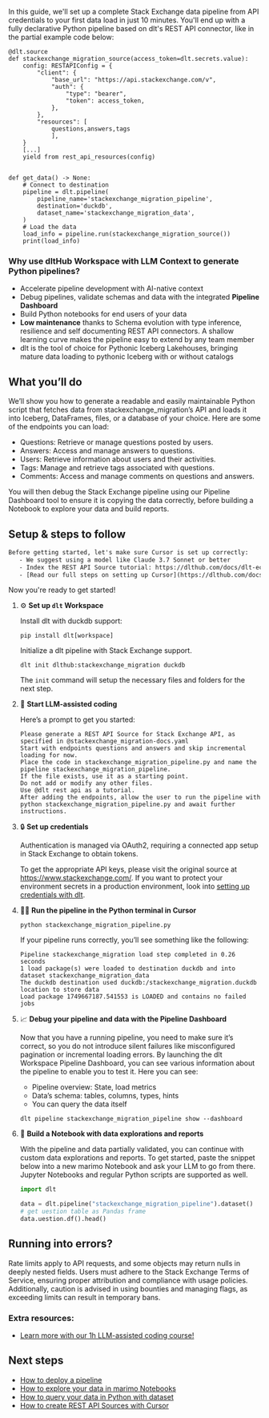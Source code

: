 In this guide, we'll set up a complete Stack Exchange data pipeline from API credentials to your first data load in just 10 minutes. You'll end up with a fully declarative Python pipeline based on dlt's REST API connector, like in the partial example code below:

```python-outcome
@dlt.source
def stackexchange_migration_source(access_token=dlt.secrets.value):
    config: RESTAPIConfig = {
        "client": {
            "base_url": "https://api.stackexchange.com/v",
            "auth": {
                "type": "bearer",
                "token": access_token,
            },
        },
        "resources": [
            questions,answers,tags
            ],
    }
    [...]
    yield from rest_api_resources(config)


def get_data() -> None:
    # Connect to destination
    pipeline = dlt.pipeline(
        pipeline_name='stackexchange_migration_pipeline',
        destination='duckdb',
        dataset_name='stackexchange_migration_data', 
    )
    # Load the data
    load_info = pipeline.run(stackexchange_migration_source())
    print(load_info) 
```

### Why use dltHub Workspace with LLM Context to generate Python pipelines?

- Accelerate pipeline development with AI-native context
- Debug pipelines, validate schemas and data with the integrated **Pipeline Dashboard**
- Build Python notebooks for end users of your data
- **Low maintenance** thanks to Schema evolution with type inference, resilience and self documenting REST API connectors. A shallow learning curve makes the pipeline easy to extend by any team member
- dlt is the tool of choice for Pythonic Iceberg Lakehouses, bringing mature data loading to pythonic Iceberg with or without catalogs

## What you’ll do

We’ll show you how to generate a readable and easily maintainable Python script that fetches data from stackexchange_migration’s API and loads it into Iceberg, DataFrames, files, or a database of your choice. Here are some of the endpoints you can load:

- Questions: Retrieve or manage questions posted by users.
- Answers: Access and manage answers to questions.
- Users: Retrieve information about users and their activities.
- Tags: Manage and retrieve tags associated with questions.
- Comments: Access and manage comments on questions and answers.

You will then debug the Stack Exchange pipeline using our Pipeline Dashboard tool to ensure it is copying the data correctly, before building a Notebook to explore your data and build reports.

## Setup & steps to follow

```default
Before getting started, let's make sure Cursor is set up correctly:
   - We suggest using a model like Claude 3.7 Sonnet or better
   - Index the REST API Source tutorial: https://dlthub.com/docs/dlt-ecosystem/verified-sources/rest_api/ and add it to context as **@dlt rest api**
   - [Read our full steps on setting up Cursor](https://dlthub.com/docs/dlt-ecosystem/llm-tooling/cursor-restapi#23-configuring-cursor-with-documentation)
```

Now you're ready to get started!

1. ⚙️ **Set up `dlt` Workspace**
    
    Install dlt with duckdb support:
    ```shell
    pip install dlt[workspace]
    ```

    Initialize a dlt pipeline with Stack Exchange support.
    ```shell
    dlt init dlthub:stackexchange_migration duckdb
    ```

    The `init` command will setup the necessary files and folders for the next step.
    
2. 🤠 **Start LLM-assisted coding**
    
    Here’s a prompt to get you started:
    
    ```prompt
    Please generate a REST API Source for Stack Exchange API, as specified in @stackexchange_migration-docs.yaml 
    Start with endpoints questions and answers and skip incremental loading for now. 
    Place the code in stackexchange_migration_pipeline.py and name the pipeline stackexchange_migration_pipeline. 
    If the file exists, use it as a starting point. 
    Do not add or modify any other files. 
    Use @dlt rest api as a tutorial. 
    After adding the endpoints, allow the user to run the pipeline with python stackexchange_migration_pipeline.py and await further instructions.
    ```

    
3. 🔒 **Set up credentials** 
    
    Authentication is managed via OAuth2, requiring a connected app setup in Stack Exchange to obtain tokens.
    
    To get the appropriate API keys, please visit the original source at https://www.stackexchange.com/.
    If you want to protect your environment secrets in a production environment, look into [setting up credentials with dlt](https://dlthub.com/docs/walkthroughs/add_credentials).
    
4. 🏃‍♀️ **Run the pipeline in the Python terminal in Cursor**
    
    ```shell
    python stackexchange_migration_pipeline.py
    ```
    
    If your pipeline runs correctly, you’ll see something like the following:
    
    ```shell
    Pipeline stackexchange_migration load step completed in 0.26 seconds
    1 load package(s) were loaded to destination duckdb and into dataset stackexchange_migration_data
    The duckdb destination used duckdb:/stackexchange_migration.duckdb location to store data
    Load package 1749667187.541553 is LOADED and contains no failed jobs
    ```
    
5. 📈 **Debug your pipeline and data with the Pipeline Dashboard**

    Now that you have a running pipeline, you need to make sure it’s correct, so you do not introduce silent failures like misconfigured pagination or incremental loading errors. By launching the dlt Workspace Pipeline Dashboard, you can see various information about the pipeline to enable you to test it. Here you can see:
    - Pipeline overview: State, load metrics
    - Data’s schema: tables, columns, types, hints
    - You can query the data itself
    
    ```shell
    dlt pipeline stackexchange_migration_pipeline show --dashboard
    ```
    
6. 🐍 **Build a Notebook with data explorations and reports**

    With the pipeline and data partially validated, you can continue with custom data explorations and reports. To get started, paste the snippet below into a new marimo Notebook and ask your LLM to go from there. Jupyter Notebooks and regular Python scripts are supported as well.

    
    ```python
    import dlt

   data = dlt.pipeline("stackexchange_migration_pipeline").dataset()
   # get uestion table as Pandas frame
   data.uestion.df().head()
    ```

## Running into errors?

Rate limits apply to API requests, and some objects may return nulls in deeply nested fields. Users must adhere to the Stack Exchange Terms of Service, ensuring proper attribution and compliance with usage policies. Additionally, caution is advised in using bounties and managing flags, as exceeding limits can result in temporary bans.

### Extra resources:

- [Learn more with our 1h LLM-assisted coding course!](https://www.youtube.com/watch?v=GGid70rnJuM)

## Next steps

- [How to deploy a pipeline](https://dlthub.com/docs/walkthroughs/deploy-a-pipeline)
- [How to explore your data in marimo Notebooks](https://dlthub.com/docs/general-usage/dataset-access/marimo)
- [How to query your data in Python with dataset](https://dlthub.com/docs/general-usage/dataset-access/dataset)
- [How to create REST API Sources with Cursor](https://dlthub.com/docs/dlt-ecosystem/llm-tooling/cursor-restapi)